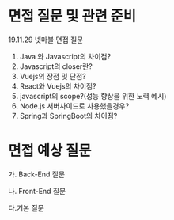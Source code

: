 <!-- TITLE: 면접관련 -->
<!-- SUBTITLE: 봐왔던 면접들의 면접 질문들에 대한 피드백 및 예상 질문 준비 -->

# 면접 질문 및 관련 준비

19.11.29 넷마블 면접 질문

1. Java 와 Javascript의 차이점?
2. Javascript의 closer란?
3. Vuejs의 장점 및 단점?
4. React와 Vuejs의 차이점?
5. javascript의 scope?(성능 향상을 위한 노력 예시)
6. Node.js 서버사이드로 사용했을경우?
7. Spring과 SpringBoot의 차이점?

# 면접 예상 질문

가. Back-End 질문

나. Front-End 질문

다.기본 질문
